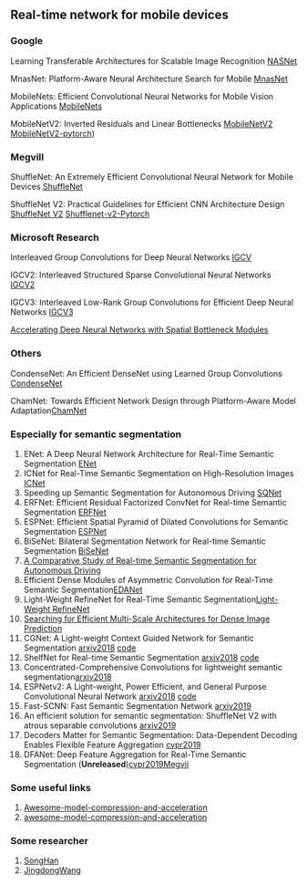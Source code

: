 ## Real-time network  for mobile devices

### Google

Learning Transferable Architectures for Scalable Image Recognition [NASNet](https://arxiv.org/abs/1707.07012)  

MnasNet: Platform-Aware Neural Architecture Search for Mobile [MnasNet](https://arxiv.org/abs/1807.11626 )

MobileNets: Efficient Convolutional Neural Networks for Mobile Vision Applications [MobileNets](https://arxiv.org/abs/1704.04861)

MobileNetV2: Inverted Residuals and Linear Bottlenecks [MobileNetV2](https://arxiv.org/pdf/1801.04381.pdf) [MobileNetV2-pytorch)](https://github.com/Randl/MobileNetV2-pytorch)

### Megvill

ShuffleNet: An Extremely Efficient Convolutional Neural Network for Mobile Devices [ShuffleNet](https://arxiv.org/abs/1707.01083)

ShuffleNet V2: Practical Guidelines for Efficient CNN Architecture Design [ShuffleNet V2]( https://arxiv.org/abs/1807.11164)   [Shufflenet-v2-Pytorch](https://github.com/ericsun99/Shufflenet-v2-Pytorch)

### Microsoft Research

Interleaved Group Convolutions for Deep Neural Networks [IGCV](https://arxiv.org/abs/1707.02725)

IGCV2: Interleaved Structured Sparse Convolutional Neural Networks [IGCV2](https://arxiv.org/pdf/1804.06202.pdf)

IGCV3: Interleaved Low-Rank Group Convolutions for Efficient Deep Neural Networks [IGCV3](https://arxiv.org/abs/1806.00178)

[Accelerating Deep Neural Networks with Spatial Bottleneck Modules ](https://arxiv.org/pdf/1809.02601.pdf)

### Others

 CondenseNet: An Efficient DenseNet using Learned Group Convolutions [CondenseNet](https://arxiv.org/abs/1711.09224)

ChamNet: Towards Efficient Network Design through Platform-Aware Model Adaptation[ChamNet](https://arxiv.org/pdf/1812.08934.pdf)

### Especially for semantic segmentation

1. ENet: A Deep Neural Network Architecture for Real-Time Semantic Segmentation [ENet](https://arxiv.org/abs/1606.02147)
2. ICNet for Real-Time Semantic Segmentation on High-Resolution Images [ICNet](https://arxiv.org/abs/1704.08545)
3. Speeding up Semantic Segmentation for Autonomous Driving [SQNet](https://openreview.net/pdf?id=S1uHiFyyg)
4. ERFNet: Efficient Residual Factorized ConvNet for Real-time Semantic Segmentation [ERFNet](http://www.robesafe.es/personal/eduardo.romera/pdfs/Romera17tits.pdf)
5. ESPNet: Efficient Spatial Pyramid of Dilated Convolutions for Semantic Segmentation [ESPNet](https://arxiv.org/abs/1803.06815)
6. BiSeNet: Bilateral Segmentation Network for Real-time Semantic Segmentation [BiSeNet](https://arxiv.org/abs/1808.00897)
7. [A Comparative Study of Real-time Semantic Segmentation for Autonomous Driving](http://openaccess.thecvf.com/content_cvpr_2018_workshops/papers/w12/Siam_A_Comparative_Study_CVPR_2018_paper.pdf)
8. Efficient Dense Modules of Asymmetric Convolution for Real-Time Semantic Segmentation[EDANet](https://github.com/shaoyuanlo/EDANet)
9. Light-Weight RefineNet for Real-Time Semantic Segmentation[Light-Weight RefineNet](https://github.com/drsleep/light-weight-refinenet)
10. [Searching for Efficient Multi-Scale Architectures for Dense Image Prediction](https://github.com/tensorflow/models/tree/master/research/deeplab)
11. CGNet: A Light-weight Context Guided Network for Semantic Segmentation [arxiv2018](https://arxiv.org/abs/1811.08201) [code](https://github.com/wutianyiRosun/CGNet)
12. ShelfNet for Real-time Semantic Segmentation [arxiv2018](https://arxiv.org/pdf/1811.11254v1.pdf) [code](https://github.com/juntang-zhuang/ShelfNet)
13. Concentrated-Comprehensive Convolutions for lightweight semantic segmentation[arxiv2018](https://arxiv.org/pdf/1812.04920.pdf)
14. ESPNetv2: A Light-weight, Power Efficient, and General Purpose Convolutional Neural Network [arxiv2018](https://arxiv.org/pdf/1811.11431.pdf) [code](https://github.com/sacmehta/ESPNetv2)
15. Fast-SCNN: Fast Semantic Segmentation Network [arxiv2019](file:///Users/sf/Desktop/1902.04502.pdf)
16. An efficient solution for semantic segmentation: ShuffleNet V2 with atrous separable convolutions [arxiv2019](https://arxiv.org/pdf/1902.07476.pdf)
17. Decoders Matter for Semantic Segmentation: Data-Dependent Decoding Enables Flexible Feature Aggregation [cvpr2019](https://arxiv.org/pdf/1903.02120.pdf)
18. DFANet: Deep Feature Aggregation for Real-Time Semantic Segmentation (**Unreleased**)[cvpr2019Megvii ]()
### Some useful links

1. [Awesome-model-compression-and-acceleration](https://github.com/memoiry/Awesome-model-compression-and-acceleration)
2. [awesome-model-compression-and-acceleration](https://github.com/sun254/awesome-model-compression-and-acceleration)

### Some researcher

1. [SongHan](https://stanford.edu/~songhan/)
2. [JingdongWang](https://www.microsoft.com/en-us/research/people/jingdw/#!publications)

